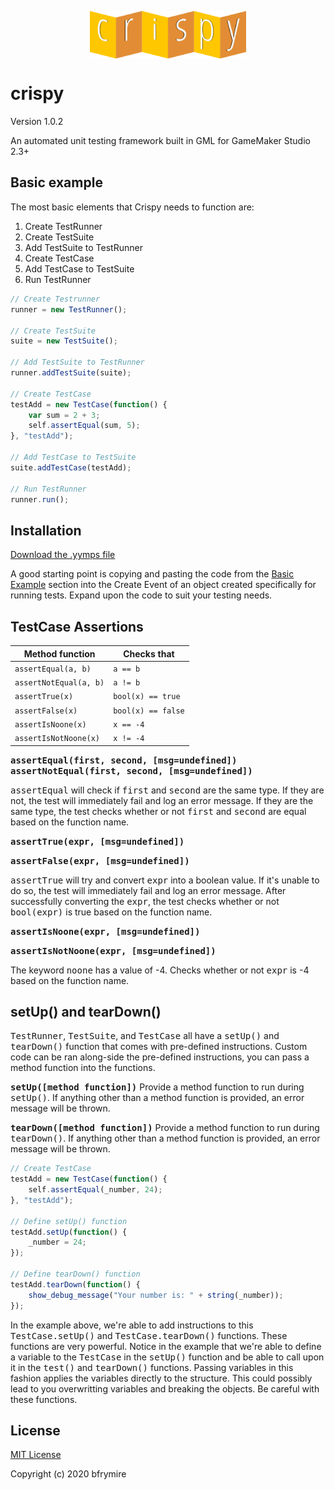 <p align="center">
	<img src="./LOGO.png" style="display:block;width:250px; margin:auto;">
</p>
<h1>
	crispy
</h1>
<p>
	Version 1.0.2
</p>
<p>
	An automated unit testing framework built in GML for GameMaker Studio 2.3+
</p>


<h2>
	Basic example
</h2>
<p>
	The most basic elements that Crispy needs to function are:
</p>
<ol>
	<li>
		Create TestRunner
	</li>
	<li>
		Create TestSuite
	</li>
	<li>
		Add TestSuite to TestRunner
	</li>
	<li>
		Create TestCase
	</li>
	<li>
		Add TestCase to TestSuite
	</li>
	<li>
		Run TestRunner
	</li>
</ol>


```js
// Create Testrunner
runner = new TestRunner();

// Create TestSuite
suite = new TestSuite();

// Add TestSuite to TestRunner
runner.addTestSuite(suite);

// Create TestCase
testAdd = new TestCase(function() {
	var sum = 2 + 3;
	self.assertEqual(sum, 5);
}, "testAdd");

// Add TestCase to TestSuite
suite.addTestCase(testAdd);

// Run TestRunner
runner.run();
```


<h2>
	Installation
</h2>
<p>
	<a href="https://github.com/bfrymire/crispy/releases/tag/v1.0.2">
		Download the .yymps file
	</a>
</p>
<p>
	A good starting point is copying and pasting the code from the <a href="#basic-example">Basic Example</a> section into the Create Event of an object created specifically for running tests.
	Expand upon the code to suit your testing needs.
</p>



<h2>TestCase Assertions</h2>

| Method function | Checks that |
|--|--|
| `assertEqual(a, b)` | `a == b` |
| `assertNotEqual(a, b)` | `a != b` |
| `assertTrue(x)` | `bool(x) == true` |
| `assertFalse(x)` | `bool(x) == false` |
| `assertIsNoone(x)` | `x == -4` |
| `assertIsNotNoone(x)` | `x != -4` |

<p>
	<samp><b>assertEqual(first, second, [msg=undefined])</b></samp>
	<samp><b>assertNotEqual(first, second, [msg=undefined])</b></samp>
</p>
<p>
	<samp>assertEqual</samp> will check if <samp>first</samp> and <samp>second</samp> are the same type. If they are not, the test will immediately fail and log an error message. If they are the same type, the test checks whether or not <samp>first</samp> and <samp>second</samp> are equal based on the function name.
</p>


<samp><b>assertTrue(expr, [msg=undefined])</b></samp>

<samp><b>assertFalse(expr, [msg=undefined])</b></samp>

<samp>assertTrue</samp> will try and convert <samp>expr</samp> into a boolean value. If it's unable to do so, the test will immediately fail and log an error message. After successfully converting the <samp>expr</samp>, the test checks whether or not <samp>bool(expr)</samp> is true based on the function name.

<samp><b>assertIsNoone(expr, [msg=undefined])</b></samp>

<samp><b>assertIsNotNoone(expr, [msg=undefined])</b></samp>

The keyword <samp>noone</samp> has a value of -4. Checks whether or not <samp>expr</samp> is -4 based on the function name.

<h2>setUp() and tearDown()</h2>
<samp>TestRunner</samp>, <samp>TestSuite</samp>, and <samp>TestCase</samp> all have a <samp>setUp()</samp> and <samp>tearDown()</samp> function that comes with pre-defined instructions. Custom code can be ran along-side the pre-defined instructions, you can pass a method function into the functions.

<samp><b>setUp([method function])</b></samp>
Provide a method function to run during <samp>setUp()</samp>. If anything other than a method function is provided, an error message will be thrown.

<samp><b>tearDown([method function])</b></samp>
Provide a method function to run during <samp>tearDown()</samp>. If anything other than a method function is provided, an error message will be thrown.

```js
// Create TestCase
testAdd = new TestCase(function() {
	self.assertEqual(_number, 24);
}, "testAdd");

// Define setUp() function
testAdd.setUp(function() {
	_number = 24;
});

// Define tearDown() function
testAdd.tearDown(function() {
	show_debug_message("Your number is: " + string(_number));
});
```

In the example above, we're able to add instructions to this <samp>TestCase.setUp()</samp> and <samp>TestCase.tearDown()</samp> functions. These functions are very powerful. Notice in the example that we're able to define a variable to the <samp>TestCase</samp> in the <samp>setUp()</samp> function and be able to call upon it in the <samp>test()</samp> and <samp>tearDown()</samp> functions. Passing variables in this fashion applies the variables directly to the structure. This could possibly lead to you overwritting variables and breaking the objects. Be careful with these functions.


<h2>License</h2>
<a href="https://opensource.org/licenses/MIT" _target="blank">MIT License</a>
<p>Copyright (c) 2020 bfrymire</p>
